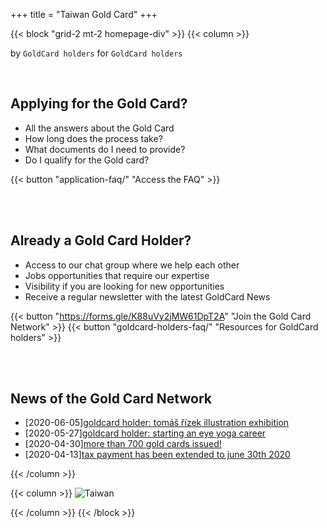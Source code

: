 +++
title = "Taiwan Gold Card"
+++

{{< block "grid-2 mt-2 homepage-div" >}}
{{< column >}}

by `GoldCard holders` for `GoldCard holders`

<br>

## <i class="uil uil-question-circle"></i> Applying for the Gold Card?

- All the answers about the Gold Card
- How long does the process take?
- What documents do I need to provide?
- Do I qualify for the Gold card?

{{< button "application-faq/" "Access the FAQ" >}}

<br>
<br>

## <i class="uil uil-trophy"></i> Already a Gold Card Holder?

- Access to our chat group where we help each other
- Jobs opportunities that require our expertise
- Visibility if you are looking for new opportunities
- Receive a regular newsletter with the latest GoldCard News

{{< button "https://forms.gle/K88uVy2jMW61DpT2A" "Join the Gold Card Network" >}}
{{< button "goldcard-holders-faq/" "Resources for GoldCard holders" >}}

<br>
<br>

## <i class="uil uil-newspaper"></i> News of the Gold Card Network

- [2020-06-05][goldcard holder: tomáš řízek illustration exhibition](https://99dac.com/exhibition-detail.php?id=140)
- [2020-05-27][goldcard holder: starting an eye yoga career](https://meet.bnext.com.tw/intl/articles/view/46488)
- [2020-04-30][more than 700 gold cards issued!](https://foreigntalentact.ndc.gov.tw/en/News_Content.aspx?n=F0746484B877D582&s=91B121FE3FA7C24D)
- [2020-04-13][tax payment has been extended to june 30th 2020](https://home.kpmg/us/en/home/insights/2020/04/tnf-taiwan-tax-return-tax-payment-deadlines-extended-covid-19.html)

{{< /column >}}

{{< column >}}
![Taiwan](./images/taiwan-unsplash.jpeg)

{{< /column >}}
{{< /block >}}
